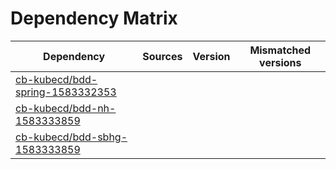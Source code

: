 # Dependency Matrix

Dependency | Sources | Version | Mismatched versions
---------- | ------- | ------- | -------------------
[cb-kubecd/bdd-spring-1583332353](https://github.com/cb-kubecd/bdd-spring-1583332353.git) |  | []() | 
[cb-kubecd/bdd-nh-1583333859](https://github.com/cb-kubecd/bdd-nh-1583333859.git) |  | []() | 
[cb-kubecd/bdd-sbhg-1583333859](https://github.com/cb-kubecd/bdd-sbhg-1583333859.git) |  | []() | 
